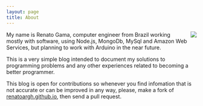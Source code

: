 ```yaml
---
layout: page
title: About
---
```


<img src="https://www.gravatar.com/avatar/e5c3912f727b5788f229e2be8e8d65e2?s=128&d=identicon&r=PG" align="right" style="margin-left: 10px;"/>

My name is Renato Gama, computer engineer from Brazil 
working mostly with software, using Node.js, MongoDb, MySql and Amazon Web Services, but planning to work with 
Arduino in the near future.

This is a very simple blog intended to document my solutions to programming problems and any other experiences related to becoming a better programmer.

This blog is open for contributions so whenever you find infomation that is not accurate or can be improved in any way, please, make a fork of [renatoargh.github.io](https://github.com/renatoargh/renatoargh.github.io), then send a pull request.
